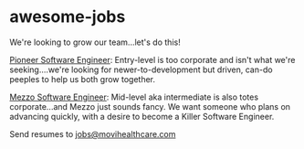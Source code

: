 # awesome-jobs

We're looking to grow our team...let's do this!


[Pioneer Software Engineer](http://b.link/movi-github-pioneer): Entry-level is too corporate and isn't what we're seeking....we're looking for newer-to-development but driven, can-do peeples to help us both grow together.

[Mezzo Software Engineer](http://b.link/movi-github-mezzo): Mid-level aka intermediate is also totes corporate...and Mezzo just sounds fancy. We want someone who plans on advancing quickly, with a desire to become a Killer Software Engineer.

Send resumes to jobs@movihealthcare.com

